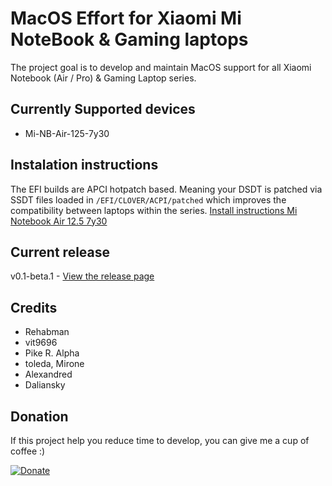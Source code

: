 # MacOS Effort for Xiaomi Mi NoteBook & Gaming laptops
The project goal is to develop and maintain MacOS support for all Xiaomi Notebook (Air / Pro) & Gaming Laptop series.

## Currently Supported devices
- Mi-NB-Air-125-7y30

## Instalation instructions
The EFI builds  are APCI hotpatch based. Meaning your DSDT is patched via SSDT files loaded in `/EFI/CLOVER/ACPI/patched` which improves the compatibility between laptops within the series.
[Install instructions Mi Notebook Air 12.5 7y30](https://github.com/influenist/Mi-NB-Gaming-Laptop-MacOS/tree/master/Mi-NB-Air-125-7y30)

## Current release
v0.1-beta.1 - [View the release page](https://github.com/influenist/Mi-NB-Gaming-Laptop-MacOS/releases)

## Credits
- Rehabman
- vit9696
- Pike R. Alpha
- toleda, Mirone
- Alexandred 
- Daliansky

## Donation
If this project help you reduce time to develop, you can give me a cup of coffee :)

[![Donate](https://img.shields.io/badge/Donate-PayPal-green.svg)](https://www.paypal.com/cgi-bin/webscr?cmd=_s-xclick&hosted_button_id=KTX5KJK359SBC)
